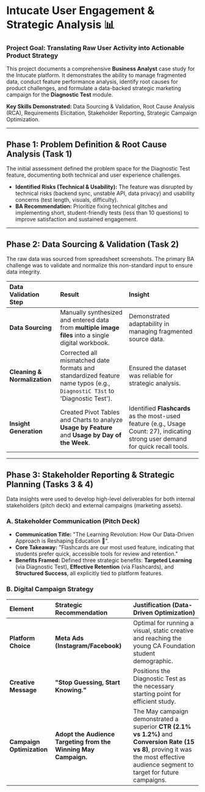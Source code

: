 # Intucate User Engagement & Strategic Analysis 📊

### **Project Goal: Translating Raw User Activity into Actionable Product Strategy**

This project documents a comprehensive **Business Analyst** case study for the Intucate platform. It demonstrates the ability to manage fragmented data, conduct feature performance analysis, identify root causes for product challenges, and formulate a data-backed strategic marketing campaign for the **Diagnostic Test** module.

**Key Skills Demonstrated:** Data Sourcing & Validation, Root Cause Analysis (RCA), Requirements Elicitation, Stakeholder Reporting, Strategic Campaign Optimization.

***

## **Phase 1: Problem Definition & Root Cause Analysis** (Task 1)

The initial assessment defined the problem space for the Diagnostic Test feature, documenting both technical and user experience challenges.

* **Identified Risks (Technical & Usability):** The feature was disrupted by technical risks (backend sync, unstable API, data privacy) and usability concerns (test length, visuals, difficulty).
* **BA Recommendation:** Prioritize fixing technical glitches and implementing short, student-friendly tests (less than 10 questions) to improve satisfaction and sustained engagement.

***

## **Phase 2: Data Sourcing & Validation** (Task 2)

The raw data was sourced from spreadsheet screenshots. The primary BA challenge was to validate and normalize this non-standard input to ensure data integrity.

| Data Validation Step | Result | Insight |
| :--- | :--- | :--- |
| **Data Sourcing** | Manually synthesized and entered data from **multiple image files** into a single digital workbook. | Demonstrated adaptability in managing fragmented source data. |
| **Cleaning & Normalization** | Corrected all mismatched date formats and standardized feature name typos (e.g., `DiagnostiC T3st` to 'Diagnostic Test'). | Ensured the dataset was reliable for strategic analysis. |
| **Insight Generation** | Created Pivot Tables and Charts to analyze **Usage by Feature** and **Usage by Day of the Week**. | Identified **Flashcards** as the most-used feature (e.g., Usage Count: 27), indicating strong user demand for quick recall tools. |

***

## **Phase 3: Stakeholder Reporting & Strategic Planning** (Tasks 3 & 4)

Data insights were used to develop high-level deliverables for both internal stakeholders (pitch deck) and external campaigns (marketing assets).

### **A. Stakeholder Communication (Pitch Deck)**

* **Communication Title:** "The Learning Revolution: How Our Data-Driven Approach is Reshaping Education 🚀".
* **Core Takeaway:** "Flashcards are our most used feature, indicating that students prefer quick, accessible tools for review and retention."
* **Benefits Framed:** Defined three strategic benefits: **Targeted Learning** (via Diagnostic Test), **Effective Retention** (via Flashcards), and **Structured Success**, all explicitly tied to platform features.

### **B. Digital Campaign Strategy**

| Element | Strategic Recommendation | Justification (Data-Driven Optimization) |
| :--- | :--- | :--- |
| **Platform Choice** | **Meta Ads (Instagram/Facebook)** | Optimal for running a visual, static creative and reaching the young CA Foundation student demographic. |
| **Creative Message** | **"Stop Guessing, Start Knowing."** | Positions the Diagnostic Test as the necessary starting point for efficient study. |
| **Campaign Optimization** | **Adopt the Audience Targeting from the Winning May Campaign.** | The May campaign demonstrated a superior **CTR (2.1% vs 1.2%)** and **Conversion Rate (15 vs 8)**, proving it was the most effective audience segment to target for future campaigns. |

